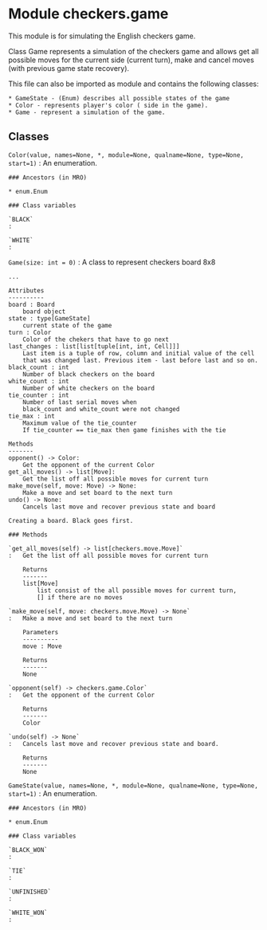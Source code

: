 Module checkers.game
====================
This module is for simulating the English checkers game.

Class Game represents a simulation of the checkers game and allows
get all possible moves for the current side (current turn), make
and cancel moves (with previous game state recovery).

This file can also be imported as module and contains the following
classes:

    * GameState - (Enum) describes all possible states of the game
    * Color - represents player's color ( side in the game).
    * Game - represent a simulation of the game.

Classes
-------

`Color(value, names=None, *, module=None, qualname=None, type=None, start=1)`
:   An enumeration.

    ### Ancestors (in MRO)

    * enum.Enum

    ### Class variables

    `BLACK`
    :

    `WHITE`
    :

`Game(size: int = 0)`
:   A class to represent checkers board 8x8
    
    ...
    
    Attributes
    ----------
    board : Board
        board object
    state : type[GameState]
        current state of the game
    turn : Color
        Color of the chekers that have to go next
    last_changes : list[list[tuple[int, int, Cell]]]
        Last item is a tuple of row, column and initial value of the cell
        that was changed last. Previous item - last before last and so on.
    black_count : int
        Number of black checkers on the board
    white_count : int
        Number of white checkers on the board
    tie_counter : int
        Number of last serial moves when
        black_count and white_count were not changed
    tie_max : int
        Maximum value of the tie_counter
        If tie_counter == tie_max then game finishes with the tie
    
    Methods
    -------
    opponent() -> Color:
        Get the opponent of the current Color
    get_all_moves() -> list[Move]:
        Get the list off all possible moves for current turn
    make_move(self, move: Move) -> None:
        Make a move and set board to the next turn
    undo() -> None:
        Cancels last move and recover previous state and board
    
    Creating a board. Black goes first.

    ### Methods

    `get_all_moves(self) ‑> list[checkers.move.Move]`
    :   Get the list off all possible moves for current turn
        
        Returns
        -------
        list[Move]
            list consist of the all possible moves for current turn,
            [] if there are no moves

    `make_move(self, move: checkers.move.Move) ‑> None`
    :   Make a move and set board to the next turn
        
        Parameters
        ----------
        move : Move
        
        Returns
        -------
        None

    `opponent(self) ‑> checkers.game.Color`
    :   Get the opponent of the current Color
        
        Returns
        -------
        Color

    `undo(self) ‑> None`
    :   Cancels last move and recover previous state and board.
        
        Returns
        -------
        None

`GameState(value, names=None, *, module=None, qualname=None, type=None, start=1)`
:   An enumeration.

    ### Ancestors (in MRO)

    * enum.Enum

    ### Class variables

    `BLACK_WON`
    :

    `TIE`
    :

    `UNFINISHED`
    :

    `WHITE_WON`
    :